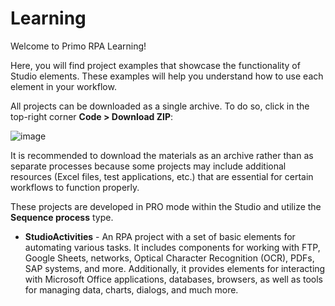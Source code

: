 # Learning

Welcome to Primo RPA Learning!

Here, you will find project examples that showcase the functionality of Studio elements. These examples will help you understand how to use each element in your workflow.

All projects can be downloaded as a single archive. To do so, click in the top-right corner **Code > Download ZIP**:

![image](https://github.com/user-attachments/assets/fa36b35f-1dca-463b-a6fb-c05b101880e8)

It is recommended to download the materials as an archive rather than as separate processes because some projects may include additional resources (Excel files, test applications, etc.) that are essential for certain workflows to function properly.

These projects are developed in PRO mode within the Studio and utilize the **Sequence process** type.

* **StudioActivities** - An RPA project with a set of basic elements for automating various tasks. It includes components for working with FTP, Google Sheets, networks, Optical Character Recognition (OCR), PDFs, SAP systems, and more. Additionally, it provides elements for interacting with Microsoft Office applications, databases, browsers, as well as tools for managing data, charts, dialogs, and much more. 
